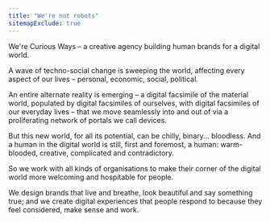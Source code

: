 ```yaml
---
title: "We're not robots"
sitemapExclude: true
---
```


<p>We're Curious Ways – a creative agency building human brands for a digital world.</p>
<p>A wave of techno-social change is sweeping the world, affecting every aspect of our lives – personal, economic, social, political.</p>
<p>An entire alternate reality is emerging – a digital facsimile of the material world, populated by digital facsimiles of ourselves, with digital facsimiles of our everyday lives – that we move seamlessly into and out of via a proliferating network of portals we call devices. </p>
<p>But this new world, for all its potential, can be chilly, binary... bloodless. And a human in the digital world is still, first and foremost, a human: warm-blooded, creative, complicated and contradictory. </p>
<p>So we work with all kinds of organisations to make their corner of the digital world more welcoming and hospitable for people. </p>
<p>We design brands that live and breathe, look beautiful and say something true; and we create digital experiences that people respond to because they feel considered, make sense and work.</p>
